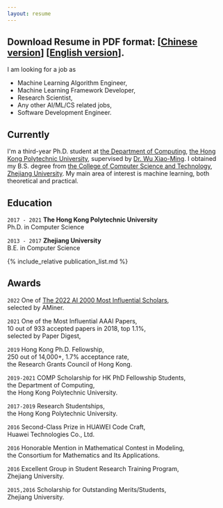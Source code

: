 ```yaml
---
layout: resume
---
```


## Download Resume in PDF format: \[[Chinese version](/miscellaneous/LiQimai_Chinese.pdf)\] \[[English version](/miscellaneous/LiQimai_English.pdf)\].

I am looking for a job as
 - Machine Learning Algorithm Engineer,
 - Machine Learning Framework Developer,
 - Research Scientist,
 - Any other AI/ML/CS related jobs,
 - Software Development Engineer.

## Currently
I'm a third-year Ph.D. student at [the Department of Computing](https://www.comp.polyu.edu.hk), [the Hong Kong Polytechnic University](https://www.polyu.edu.hk), supervised by [Dr. Wu Xiao-Ming](http://www4.comp.polyu.edu.hk/~csxmwu/).
 I obtained my B.S. degree from [the College of Computer Science and Technology](http://www.cs.zju.edu.cn/english/), [Zhejiang University](http://www.zju.edu.cn/english/).
My main area of interest is machine learning, both theoretical and practical.


## Education

`2017 - 2021`
__The Hong Kong Polytechnic University__  
Ph.D. in Computer Science

`2013 - 2017`
__Zhejiang University__  
B.E. in Computer Science


{% include_relative publication_list.md %}


## Awards
`2022`
One of [The 2022 AI 2000 Most Influential Scholars](https://www.aminer.cn/ai2000?domain_ids=5dc122672ebaa6faa962bde8),  
selected by AMiner.

`2021`
One of the Most Influential AAAI Papers,  
10 out of 933 accepted papers in 2018, top 1.1%,  
selected by Paper Digest,

`2019`
Hong Kong Ph.D. Fellowship,  
250 out of 14,000+, 1.7% acceptance rate,  
the Research Grants Council of Hong Kong.

`2019-2021`
COMP Scholarship for HK PhD Fellowship Students,  
the Department of Computing,  
the Hong Kong Polytechnic University.

`2017-2019`
Research Studentships,  
the Hong Kong Polytechnic University.

`2016`
Second-Class Prize in HUAWEI Code Craft,  
Huawei Technologies Co., Ltd.

`2016` Honorable Mention in Mathematical Contest in Modeling,  
the Consortium for Mathematics and Its Applications.

`2016` Excellent Group in Student Research Training Program,  
Zhejiang University.

`2015,2016` Scholarship for Outstanding Merits/Students,  
Zhejiang University.
